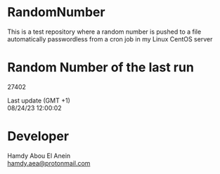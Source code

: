 # RandomNumber    
This is a test repository where a random number is pushed to a file automatically passwordless from a cron job in my Linux CentOS server    
# Random Number of the last run   
27402
      
Last update (GMT +1)    
08/24/23 12:00:02
# Developer    
Hamdy Abou El Anein   
hamdy.aea@protonmail.com
